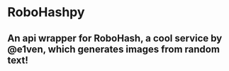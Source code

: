 # RoboHashpy
## An api wrapper for RoboHash, a cool service by @e1ven, which generates images from random text!
